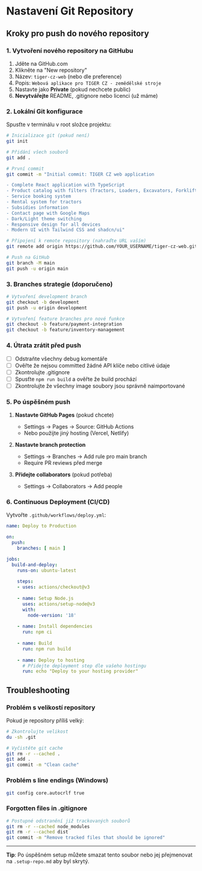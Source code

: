 # Nastavení Git Repository

## Kroky pro push do nového repository

### 1. Vytvoření nového repository na GitHubu
1. Jděte na GitHub.com
2. Klikněte na "New repository"
3. Název: `tiger-cz-web` (nebo dle preference)
4. Popis: `Webová aplikace pro TIGER CZ - zemědělské stroje`
5. Nastavte jako **Private** (pokud nechcete public)
6. **Nevytvářejte** README, .gitignore nebo licenci (už máme)

### 2. Lokální Git konfigurace

Spusťte v terminálu v root složce projektu:

```bash
# Inicializace git (pokud není)
git init

# Přidání všech souborů
git add .

# První commit
git commit -m "Initial commit: TIGER CZ web application

- Complete React application with TypeScript
- Product catalog with filters (Tractors, Loaders, Excavators, Forklifts)
- Service booking system
- Rental system for tractors
- Subsidies information
- Contact page with Google Maps
- Dark/Light theme switching
- Responsive design for all devices
- Modern UI with Tailwind CSS and shadcn/ui"

# Připojení k remote repository (nahraďte URL vaším)
git remote add origin https://github.com/YOUR_USERNAME/tiger-cz-web.git

# Push na GitHub
git branch -M main
git push -u origin main
```

### 3. Branches strategie (doporučeno)

```bash
# Vytvoření development branch
git checkout -b development
git push -u origin development

# Vytvoření feature branches pro nové funkce
git checkout -b feature/payment-integration
git checkout -b feature/inventory-management
```

### 4. Útrata zrátit před push

- [ ] Odstraňte všechny debug komentáře
- [ ] Ověřte že nejsou committed žádné API klíče nebo citlivé údaje
- [ ] Zkontrolujte .gitignore
- [ ] Spusťte `npm run build` a ověřte že build prochází
- [ ] Zkontrolujte že všechny image soubory jsou správně naimportované

### 5. Po úspěšném push

1. **Nastavte GitHub Pages** (pokud chcete)
   - Settings → Pages → Source: GitHub Actions
   - Nebo použijte jiný hosting (Vercel, Netlify)

2. **Nastavte branch protection**
   - Settings → Branches → Add rule pro main branch
   - Require PR reviews před merge

3. **Přidejte collaborators** (pokud potřeba)
   - Settings → Collaborators → Add people

### 6. Continuous Deployment (CI/CD)

Vytvořte `.github/workflows/deploy.yml`:

```yaml
name: Deploy to Production

on:
  push:
    branches: [ main ]

jobs:
  build-and-deploy:
    runs-on: ubuntu-latest
    
    steps:
    - uses: actions/checkout@v3
    
    - name: Setup Node.js
      uses: actions/setup-node@v3
      with:
        node-version: '18'
        
    - name: Install dependencies
      run: npm ci
      
    - name: Build
      run: npm run build
      
    - name: Deploy to hosting
      # Přidejte deployment step dle vašeho hostingu
      run: echo "Deploy to your hosting provider"
```

## Troubleshooting

### Problém s velikostí repository
Pokud je repository příliš velký:
```bash
# Zkontrolujte velikost
du -sh .git

# Vyčistěte git cache
git rm -r --cached .
git add .
git commit -m "Clean cache"
```

### Problém s line endings (Windows)
```bash
git config core.autocrlf true
```

### Forgotten files in .gitignore
```bash
# Postupné odstranění již trackovaných souborů
git rm -r --cached node_modules
git rm -r --cached dist
git commit -m "Remove tracked files that should be ignored"
```

---

**Tip**: Po úspěšném setup můžete smazat tento soubor nebo jej přejmenovat na `.setup-repo.md` aby byl skrytý.
